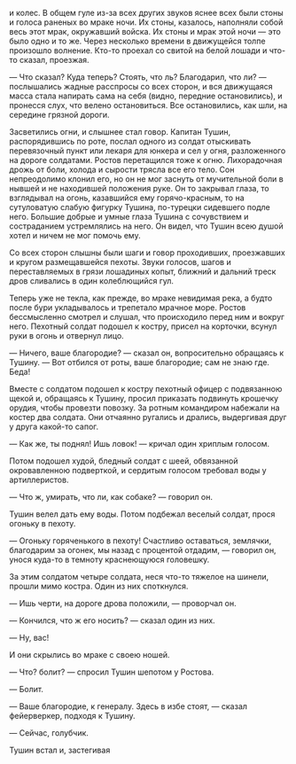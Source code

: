и колес. В общем гуле из-за всех других звуков яснее всех были стоны и голоса раненых во мраке ночи. Их стоны, казалось, наполняли собой весь этот мрак, окружавший войска. Их стоны и мрак этой ночи — это было одно и то же. Через несколько времени в движущейся толпе произошло волнение. Кто-то проехал со свитой на белой лошади и что-то сказал, проезжая.

— Что сказал? Куда теперь? Стоять, что ль? Благодарил, что ли? — послышались жадные расспросы со всех сторон, и вся движущаяся масса стала напирать сама на себя (видно, передние остановились), и пронесся слух, что велено остановиться. Все остановились, как шли, на середине грязной дороги.

Засветились огни, и слышнее стал говор. Капитан Тушин, распорядившись по роте, послал одного из солдат отыскивать перевязочный пункт или лекаря для юнкера и сел у огня, разложенного на дороге солдатами. Ростов перетащился тоже к огню. Лихорадочная дрожь от боли, холода и сырости трясла все его тело. Сон непреодолимо клонил его, но он не мог заснуть от мучительной боли в нывшей и не находившей положения руке. Он то закрывал глаза, то взглядывал на огонь, казавшийся ему горячо-красным, то на сутуловатую слабую фигурку Тушина, по-турецки сидевшего подле него. Большие добрые и умные глаза Тушина с сочувствием и состраданием устремлялись на него. Он видел, что Тушин всею душой хотел и ничем не мог помочь ему.

Со всех сторон слышны были шаги и говор проходивших, проезжавших и кругом размещавшейся пехоты. Звуки голосов, шагов и переставляемых в грязи лошадиных копыт, ближний и дальний треск дров сливались в один колеблющийся гул.

Теперь уже не текла, как прежде, во мраке невидимая река, а будто после бури укладывалось и трепетало мрачное море. Ростов бессмысленно смотрел и слушал, что происходило перед ним и вокруг него. Пехотный солдат подошел к костру, присел на корточки, всунул руки в огонь и отвернул лицо.

— Ничего, ваше благородие? — сказал он, вопросительно обращаясь к Тушину. — Вот отбился от роты, ваше благородие; сам не знаю где. Беда!

Вместе с солдатом подошел к костру пехотный офицер с подвязанною щекой и, обращаясь к Тушину, просил приказать подвинуть крошечку орудия, чтобы провезти повозку. За ротным командиром набежали на костер два солдата. Они отчаянно ругались и дрались, выдергивая друг у друга какой-то сапог.

— Как же, ты поднял! Ишь ловок! — кричал один хриплым голосом.

Потом подошел худой, бледный солдат с шеей, обвязанной окровавленною подверткой, и сердитым голосом требовал воды у артиллеристов.

— Что ж, умирать, что ли, как собаке? — говорил он.

Тушин велел дать ему воды. Потом подбежал веселый солдат, прося огоньку в пехоту.

— Огоньку горяченького в пехоту! Счастливо оставаться, землячки, благодарим за огонек, мы назад с процентой отдадим, — говорил он, унося куда-то в темноту краснеющуюся головешку.

За этим солдатом четыре солдата, неся что-то тяжелое на шинели, прошли мимо костра. Один из них споткнулся.

— Ишь черти, на дороге дрова положили, — проворчал он.

— Кончился, что ж его носить? — сказал один из них.

— Ну, вас!

И они скрылись во мраке с своею ношей.

— Что? болит? — спросил Тушин шепотом у Ростова.

— Болит.

— Ваше благородие, к генералу. Здесь в избе стоят, — сказал фейерверкер, подходя к Тушину.

— Сейчас, голубчик.

Тушин встал и, застегивая

